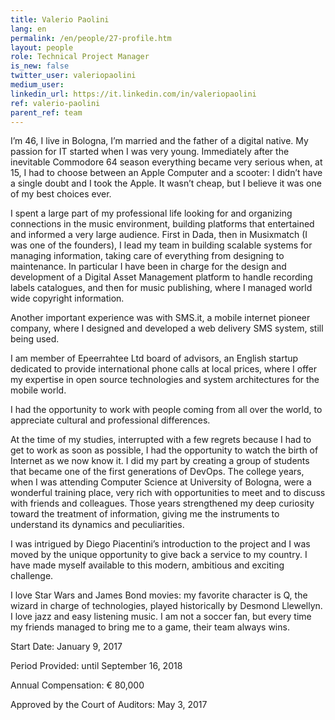 ```yaml
---
title: Valerio Paolini
lang: en
permalink: /en/people/27-profile.htm
layout: people
role: Technical Project Manager
is_new: false
twitter_user: valeriopaolini
medium_user:
linkedin_url: https://it.linkedin.com/in/valeriopaolini
ref: valerio-paolini
parent_ref: team
---
```

I’m 46, I live in Bologna, I’m married and the father of a digital native.  My passion for IT started when I was very young. Immediately after the inevitable Commodore 64 season everything became very serious when, at 15, I had to choose between an Apple Computer and a scooter: I didn’t have a single doubt and I took the Apple. It wasn’t cheap, but I believe it was one of my best choices ever.

I spent a large part of my professional life looking for and organizing connections in the music environment, building platforms that entertained and informed a very large audience. First in Dada, then in Musixmatch (I was one of the founders), I lead my team in building scalable systems for managing information, taking care of everything from designing to maintenance. In particular I have been in charge for the design and development of a Digital Asset Management platform to handle recording labels catalogues, and then for music publishing, where I managed world wide copyright information.

Another important experience was with SMS.it, a mobile internet pioneer company, where I designed and developed a web delivery SMS system, still being used.

I am member of Epeerrahtee Ltd board of advisors, an English startup dedicated to provide international phone calls at local prices, where I offer my expertise in open source technologies and system architectures for the mobile world.

I had the opportunity to work with people coming from all over the world, to appreciate cultural and professional differences.

At the time of my studies, interrupted with a few regrets because I had to get to work as soon as possible, I had the opportunity to watch the birth of Internet as we now know it. I did my part by creating a group of students that became one of the first generations of DevOps. The college years, when I was attending Computer Science at University of Bologna, were a wonderful training place, very rich with opportunities to meet and to discuss with friends and colleagues. Those years strengthened my deep curiosity toward the treatment of information, giving me the instruments to understand its dynamics and peculiarities.

I was intrigued by Diego Piacentini’s introduction to the project and I was moved by the unique opportunity to give back a service to my country. I have made myself available to this modern, ambitious and exciting challenge.

I love Star Wars and James Bond movies: my favorite character is Q, the wizard in charge of technologies, played historically by Desmond Llewellyn. I love jazz and easy listening music. I am not a soccer fan, but every time my friends managed to bring me to a game, their team always wins.

Start Date: January 9, 2017

Period Provided: until September 16, 2018

Annual Compensation:  € 80,000

Approved by the Court of Auditors:  May 3, 2017
